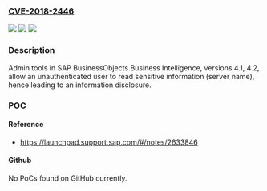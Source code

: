 ### [CVE-2018-2446](https://cve.mitre.org/cgi-bin/cvename.cgi?name=CVE-2018-2446)
![](https://img.shields.io/static/v1?label=Product&message=SAP%20BusinessObjects%20Business%20Intelligence&color=blue)
![](https://img.shields.io/static/v1?label=Version&message=4.1%20&color=brighgreen)
![](https://img.shields.io/static/v1?label=Vulnerability&message=Information%20Disclosure&color=brighgreen)

### Description

Admin tools in SAP BusinessObjects Business Intelligence, versions 4.1, 4.2, allow an unauthenticated user to read sensitive information (server name), hence leading to an information disclosure.

### POC

#### Reference
- https://launchpad.support.sap.com/#/notes/2633846

#### Github
No PoCs found on GitHub currently.

